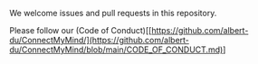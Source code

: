 We welcome issues and pull requests in this repository.

Please follow our (Code of Conduct)[[https://github.com/albert-du/ConnectMyMind/](https://github.com/albert-du/ConnectMyMind/blob/main/CODE_OF_CONDUCT.md)]
